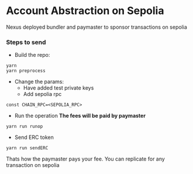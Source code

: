 # Account Abstraction on Sepolia
Nexus deployed bundler and paymaster to sponsor transactions on sepolia
### Steps to send
- Build the repo:
```
yarn 
yarn preprocess
```
- Change the params:
    - Have added test private keys
    - Add sepolia rpc
```
const CHAIN_RPC=<SEPOLIA_RPC>
```
- Run the operation
**The fees will be paid by paymaster**
```
yarn run runop
```
- Send ERC token
```
yarn run sendERC
```

Thats how the paymaster pays your fee. You can replicate for any transaction on sepolia
